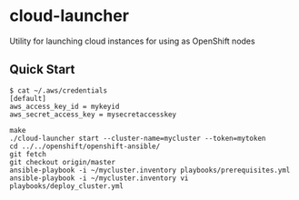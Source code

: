 # cloud-launcher
Utility for launching cloud instances for using as OpenShift nodes

## Quick Start
```
$ cat ~/.aws/credentials 
[default]
aws_access_key_id = mykeyid
aws_secret_access_key = mysecretaccesskey

make
./cloud-launcher start --cluster-name=mycluster --token=mytoken
cd ../../openshift/openshift-ansible/
git fetch
git checkout origin/master
ansible-playbook -i ~/mycluster.inventory playbooks/prerequisites.yml
ansible-playbook -i ~/mycluster.inventory vi playbooks/deploy_cluster.yml

```
